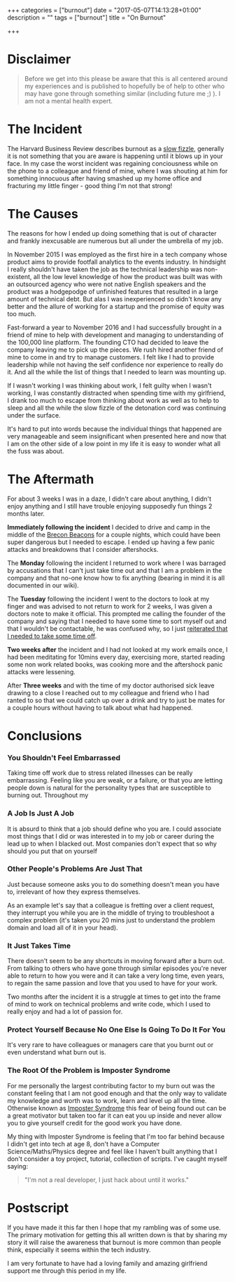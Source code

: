 +++
categories = ["burnout"]
date = "2017-05-07T14:13:28+01:00"
description = ""
tags = ["burnout"]
title = "On Burnout"

+++

# Disclaimer
> Before we get into this please be aware that this is all centered around my experiences and is published to hopefully be of help to other who may have gone through something similar (including future me ;) ). I am not a mental health expert.

# The Incident
The Harvard Business Review describes burnout as a [slow fizzle](https://hbr.org/1996/07/when-executives-burn-out), generally it is not something that you are aware is happening until it blows up in your face. In my case the worst incident was regaining conciousness while on the phone to a colleague and friend of mine, where I was shouting at him for something innocuous after having smashed up my home office and fracturing my little finger - good thing I'm not that strong!

# The Causes
The reasons for how I ended up doing something that is out of character and frankly inexcusable are numerous but all under the umbrella of my job.

In November 2015 I was employed as the first hire in a tech company whose product aims to provide footfall analytics to the events industry. In hindsight I really shouldn't have taken the job as the technical leadership was non-existent, all the low level knowledge of how the product was built was with an outsourced agency who were not native English speakers and the product was a hodgepodge of unfinished features that resulted in a large amount of technical debt. But alas I was inexperienced so didn't know any better and the allure of working for a startup and the promise of equity was too much. 

Fast-forward a year to November 2016 and I had successfully brought in a friend of mine to help with development and managing to understanding of the 100,000 line platform. The founding CTO had decided to leave the company leaving me to pick up the pieces. We rush hired another friend of mine to come in and try to manage customers. I felt like I had to provide leadership while not having the self confidence nor experience to really do it. And all the while the list of things that I needed to learn was mounting up. 

If I wasn't working I was thinking about work, I felt guilty when I wasn't working, I was constantly distracted when spending time with my girlfriend, I drank too much to escape from thinking about work as well as to help to sleep and all the while the slow fizzle of the detonation cord was continuing under the surface.

It's hard to put into words because the individual things that happened are very manageable and seem insignificant when presented here and now that I am on the other side of a low point in my life it is easy to wonder what all the fuss was about.

# The Aftermath
For about 3 weeks I was in a daze, I didn't care about anything, I didn't enjoy anything and I still have trouble enjoying supposedly fun things 2 months later.

**Immediately following the incident** I decided to drive and camp in the middle of the [Brecon Beacons](https://en.wikipedia.org/wiki/Brecon_Beacons) for a couple nights, which could have been super dangerous but I needed to escape. I ended up having a few panic attacks and breakdowns that I consider aftershocks.

The **Monday** following the incident I returned to work where I was barraged by accusations that I can't just take time out and that I am a problem in the company and that no-one know how to fix anything (bearing in mind it is all documented in our wiki).

The **Tuesday** following the incident I went to the doctors to look at my finger and was advised to not return to work for 2 weeks, I was given a doctors note to make it official. This prompted me calling the founder of the company and saying that I needed to have some time to sort myself out and that I wouldn't be contactable, he was confused why, so I just [reiterated that I needed to take some time off](blog/on-burnout/#other-people-s-problems-are-just-that-other-people-s). 

**Two weeks after** the incident and I had not looked at my work emails once, I had been meditating for 10mins every day, exercising more, started reading some non work related books, was cooking more and the aftershock panic attacks were lessening.

After **Three weeks** and with the time of my doctor authorised sick leave drawing to a close I reached out to my colleague and friend who I had ranted to so that we could catch up over a drink and try to just be mates for a couple hours without having to talk about what had happened.

# Conclusions

### You Shouldn't Feel Embarrassed
Taking time off work due to stress related illnesses can be really embarrassing. Feeling like you are weak, or a failure, or that you are letting people down is natural for the personality types that are susceptible to burning out. Throughout my  

### A Job Is Just A Job
It is absurd to think that a job should define who you are. I could associate most things that I did or was interested in to my job or career during the lead up to when I blacked out. Most companies don't expect that so why should you put that on yourself

### Other People's Problems Are Just That
Just because someone asks you to do something doesn't mean you have to, irrelevant of how they express themselves. 

As an example let's say that a colleague is fretting over a client request, they interrupt you while you are in the middle of trying to troubleshoot a complex problem (it's taken you 20 mins just to understand the problem domain and load all of it in your head).

### It Just Takes Time
There doesn't seem to be any shortcuts in moving forward after a burn out. From talking to others who have gone through similar episodes you're never able to return to how you were and it can take a very long time, even years, to regain the same passion and love that you used to have for your work.

Two months after the incident it is a struggle at times to get into the frame of mind to work on technical problems and write code, which I used to really enjoy and had a lot of passion for.

### Protect Yourself Because No One Else Is Going To Do It For You
It's very rare to have colleagues or managers care that you burnt out or even understand what burn out is.

### The Root Of the Problem is Imposter Syndrome
For me personally the largest contributing factor to my burn out was the constant feeling that I am not good enough and that the only way to validate my knowledge and worth was to work, learn and level up all the time. Otherwise known as [Imposter Syndrome](https://en.wikipedia.org/wiki/Impostor_syndrome) this fear of being found out can be a great motivator but taken too far it can eat you up inside and never allow you to give yourself credit for the good work you have done.

My thing with Imposter Syndrome is feeling that I'm too far behind because I didn't get into tech at age 8, don't have a Computer Science/Maths/Physics degree and feel like I haven't built anything that I don't consider a toy project, tutorial, collection of scripts. I've caught myself saying:

> "I'm not a real developer, I just hack about until it works."

# Postscript
If you have made it this far then I hope that my rambling was of some use. The primary motivation for getting this all written down is that by sharing my story it will raise the awareness that burnout is more common than people think, especially it seems within the tech industry.

I am very fortunate to have had a loving family and amazing girlfriend support me through this period in my life.
